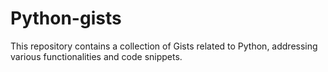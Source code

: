 # Python-gists
This repository contains a collection of Gists related to Python, addressing various functionalities and code snippets.
